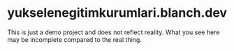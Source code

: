 # yukselenegitimkurumlari.blanch.dev

This is just a demo project and does not reflect reality. What you see here may be incomplete compared to the real thing.

